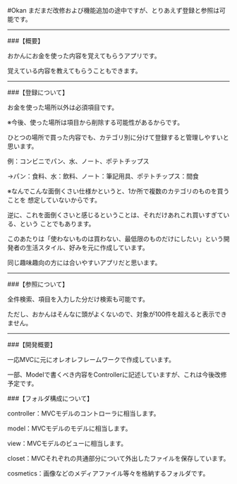 #Okan
まだまだ改修および機能追加の途中ですが、とりあえず登録と参照は可能です。  

***

###【概要】

おかんにお金を使った内容を覚えてもらうアプリです。

覚えている内容を教えてもらうこともできます。  

***

###【登録について】

お金を使った場所以外は必須項目です。

※今後、使った場所は項目から削除する可能性があるからです。

ひとつの場所で買った内容でも、カテゴリ別に分けて登録すると管理しやすいと思います。

例：コンビニでパン、水、ノート、ポテトチップス

→パン：食料、水：飲料、ノート：筆記用具、ポテトチップス：間食

  ※なんでこんな面倒くさい仕様かというと、1か所で複数のカテゴリのものを買うことを
想定していないからです。

逆に、これを面倒くさいと感じるということは、それだけあれこれ買いすぎている、という
ことでもあります。

このあたりは「使わないものは買わない、最低限のものだけにしたい」という開発者の生活スタイル、好みを元に作成しています。  

同じ趣味趣向の方には合いやすいアプリだと思います。

***

###【参照について】

全件検索、項目を入力した分だけ検索も可能です。

ただし、おかんはそんなに頭がよくないので、対象が100件を超えると表示できません。

***
  
###【開発概要】

一応MVCに元にオレオレフレームワークで作成しています。

一部、Modelで書くべき内容をControllerに記述していますが、これは今後改修予定です。

###【フォルダ構成について】

controller：MVCモデルのコントローラに相当します。

model：MVCモデルのモデルに相当します。

view：MVCモデルのビューに相当します。

closet：MVCそれぞれの共通部分について外出したファイルを保存しています。

cosmetics：画像などのメディアファイル等々を格納するフォルダです。
